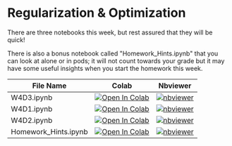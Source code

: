 # Regularization & Optimization

There are three notebooks this week, but rest assured that they will be quick!

There is also a bonus notebook called "Homework_Hints.ipynb" that you can look at alone or in pods; it will not count towards your grade but it may have some useful insights when you start the homework this week.

| File Name            | Colab                                                                                                                                                                                                                                     | Nbviewer                                                                                                                                                                                                                                                           |
| -------------------- | ----------------------------------------------------------------------------------------------------------------------------------------------------------------------------------------------------------------------------------------- | ------------------------------------------------------------------------------------------------------------------------------------------------------------------------------------------------------------------------------------------------------------------ |
| W4D3.ipynb           | [![Open In Colab](https://colab.research.google.com/assets/colab-badge.svg?style=for-the-badge)](https://colab.research.google.com/github/CIS-522/course-content/blob/main/W04_Regularization_Optimization/students/W4D3.ipynb)           | [![nbviewer](https://img.shields.io/badge/render-nbviewer-orange.svg?style=for-the-badge)](https://nbviewer.jupyter.org/github/https://github.com/CIS-522/course-content/blob/main/W04_Regularization_Optimization/students/W4D3.ipynb?flush_cache=true)           |
| W4D1.ipynb           | [![Open In Colab](https://colab.research.google.com/assets/colab-badge.svg?style=for-the-badge)](https://colab.research.google.com/github/CIS-522/course-content/blob/main/W04_Regularization_Optimization/students/W4D1.ipynb)           | [![nbviewer](https://img.shields.io/badge/render-nbviewer-orange.svg?style=for-the-badge)](https://nbviewer.jupyter.org/github/https://github.com/CIS-522/course-content/blob/main/W04_Regularization_Optimization/students/W4D1.ipynb?flush_cache=true)           |
| W4D2.ipynb           | [![Open In Colab](https://colab.research.google.com/assets/colab-badge.svg?style=for-the-badge)](https://colab.research.google.com/github/CIS-522/course-content/blob/main/W04_Regularization_Optimization/students/W4D2.ipynb)           | [![nbviewer](https://img.shields.io/badge/render-nbviewer-orange.svg?style=for-the-badge)](https://nbviewer.jupyter.org/github/https://github.com/CIS-522/course-content/blob/main/W04_Regularization_Optimization/students/W4D2.ipynb?flush_cache=true)           |
| Homework_Hints.ipynb | [![Open In Colab](https://colab.research.google.com/assets/colab-badge.svg?style=for-the-badge)](https://colab.research.google.com/github/CIS-522/course-content/blob/main/W04_Regularization_Optimization/students/Homework_Hints.ipynb) | [![nbviewer](https://img.shields.io/badge/render-nbviewer-orange.svg?style=for-the-badge)](https://nbviewer.jupyter.org/github/https://github.com/CIS-522/course-content/blob/main/W04_Regularization_Optimization/students/Homework_Hints.ipynb?flush_cache=true) |
